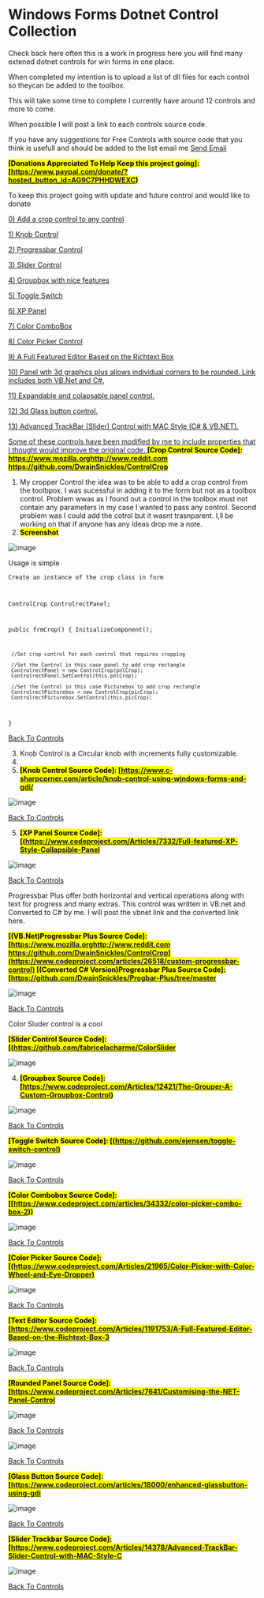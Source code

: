 # Windows Forms Dotnet Control Collection
Check back here often this is a work in progress here you will find many extened dotnet controls for win forms in one place.

When completed my intention is to upload a list of dll files for each control so theycan be added to the toolbox.

This will take some time to complete I currently have around 12 controls and more to come.

When possible I will post a link to each controls source code.

If you have any suggestions for Free Controls with source code that you think is usefull and should be added to the list email me <a href="mailto:dwainsnickles@hotmail.com">Send Email</a>

<mark><b> [Donations Appreciated To Help Keep this project going]: [https://www.paypal.com/donate/?hosted_button_id=AG9C7PHHDWEXC) </b></mark>

To keep this project going with update and future control and would like to donate 

<a id="Top"></a>

<a rel="noopener" target="_blank" href="#CropControl"> 0) Add a crop control to any control

<a rel="noopener" target="_blank" href="#KnobControl"> 1) Knob Control

<a rel="noopener" target="_blank" href="#ProgressbarPlusControl"> 2) Progressbar Control

<a rel="noopener" target="_blank" href="#ColorSlderControl"> 3) Slider Control

<a rel="noopener" target="_blank" href="#theGrouper"> 4) Groupbox with nice features

<a rel="noopener" target="_blank" href="#ToggleSwitch"> 5) Toggle Switch

<a rel="noopener" target="_blank" href="#XPPanel"> 6) XP Panel

<a rel="noopener" target="_blank" href="#ColorComboBox"> 7) Color ComboBox

<a rel="noopener" target="_blank" href="#ColorPickerControl"> 8) Color Picker Control

<a rel="noopener" target="_blank" href="#TextEditorControl"> 9) A Full Featured Editor Based on the Richtext Box

<a rel="noopener" target="_blank" href="#CustomPanelControl"> 10) Panel wth 3d graphics plus allows individual corners to be rounded. Link includes both VB.Net and C#.

<a rel="noopener" target="_blank" href="#ExpandabePanelControl"> 11) Expandable and colapsable panel control.

<a rel="noopener" target="_blank" href="#GlassButtonControl"> 12) 3d Glass button control.

<a rel="noopener" target="_blank" href="#TrackbarControl"> 13) Advanced TrackBar (Slider) Control with MAC Style (C# & VB.NET).

Some of these controls have been modified by me to include properties that I thought would improve the original code.
<a id="CropControl"></a>
<mark><b> [Crop Control Source Code]: https://www.mozilla.orghttp://www.reddit.com https://github.com/DwainSnickles/ControlCrop </b></mark>
1) My cropper Control the idea was to be able to add a crop control from the toolbpox. I was sucessful in adding it to the form but not as a toolbox control. Problem wwas as I found out a control in the toolbox must not contain any parameters in my case I wanted to pass any control. Second problem was I could add the cotrol but it wasnt trasnparent. I,ll be working on that if anyone has any ideas drop me a note.
2) <mark><b>Screenshot</mark></b>
   
![image](https://github.com/DwainSnickles/Windows_Forms_Dotnet_Controls/assets/26853477/033bead5-bd0c-4ff4-8140-e39563f6e9b4)

Usage is simple 

<code>Create an instance of the crop class in form

 ControlCrop ControlrectPanel;

 public frmCrop()
 {
     InitializeComponent();

     //Set crop control for each control that requires cropping

     //Set the Control in this case panel to add crop rectangle
     ControlrectPanel = new ControlCrop(pnlCrop);
     ControlrectPanel.SetControl(this.pnlCrop);

     //Set the Control in this case Picturebox to add crop rectangle
     ControlrectPicturebox = new ControlCrop(picCrop);
     ControlrectPicturebox.SetControl(this.picCrop);

 }</code>

<a rel="noopener" target="_blank" href="#Top">Back To Controls</a>
<a id="KnobControl"></a>

3) Knob Control is a Circular knob with increments fully customizable.
4) 
5) <mark><b> [Knob Control Source Code]: [https://www.c-sharpcorner.com/article/knob-control-using-windows-forms-and-gdi/ </b></mark>

![image](https://github.com/DwainSnickles/Windows_Forms_Dotnet_Controls/assets/26853477/5a12fe76-5db4-4fe5-9c2f-0fc3a6ef5535)

<a rel="noopener" target="_blank" href="#Top">Back To Controls</a>

<a id="XPPanel"></a>

5) <mark><b> [XP Panel Source Code]: [(https://www.codeproject.com/Articles/7332/Full-featured-XP-Style-Collapsible-Panel </b></mark>

![image](https://github.com/DwainSnickles/Windows_Forms_Dotnet_Controls/assets/26853477/89970a00-e286-49b6-8055-8f5684df890d)

<a rel="noopener" target="_blank" href="#Top">Back To Controls</a>

<a id="ProgressbarPlusControl"></a>

Progressbar Plus offer both horizontal and vertical operations along with text for progress and many extras. This control was written in VB.net and Converted to C# by me. I will post the vbnet link and the converted link here.

<mark><b> [(VB.Net)Progressbar Plus Source Code]: [https://www.mozilla.orghttp://www.reddit.com https://github.com/DwainSnickles/ControlCrop](https://www.codeproject.com/articles/26518/custom-progressbar-control) </b></mark>
<mark><b> [(Converted C# Version)Progressbar Plus Source Code]: [https://github.com/DwainSnickles/Progbar-Plus/tree/master </b></mark>

![image](https://github.com/DwainSnickles/Windows_Forms_Dotnet_Controls/assets/26853477/6e9f4aa0-b5b7-4acc-8b50-566d56a6a437)

<a rel="noopener" target="_blank" href="#Top">Back To Controls</a>

<a id="ColorSlderControl"></a>

Color Sluder control is a cool

<mark><b> [Slider Control Source Code]: [(https://github.com/fabricelacharme/ColorSlider </b></mark>

![image](https://github.com/DwainSnickles/Windows_Forms_Dotnet_Controls/assets/26853477/8d8b0084-c8d0-4846-aedc-a4ff25885485)

<a id="theGrouper"></a>

4) <mark><b> [Groupbox Source Code]: [https://www.codeproject.com/Articles/12421/The-Grouper-A-Custom-Groupbox-Control) </b></mark>

![image](https://github.com/DwainSnickles/Windows_Forms_Dotnet_Controls/assets/26853477/2b7e06a3-dd31-4f36-9c9c-62b54d362c8d)

<a rel="noopener" target="_blank" href="#Top">Back To Controls</a>

<a id="ToggleSwitch"></a>

<mark><b> [Toggle Switch Source Code]: [(https://github.com/ejensen/toggle-switch-control) </b></mark>

![image](https://github.com/DwainSnickles/Windows_Forms_Dotnet_Controls/assets/26853477/c51a732e-ea05-485e-8388-14bc5e003b83)

<a rel="noopener" target="_blank" href="#Top">Back To Controls</a>

<a id="ColorComboBox"></a>

<mark><b> [Color Combobox Source Code]: [[https://www.codeproject.com/articles/34332/color-picker-combo-box-2)) </b></mark>

![image](https://github.com/DwainSnickles/Windows_Forms_Dotnet_Controls/assets/26853477/bfcb9df2-9296-4f7c-abd9-2f0e5664b0bc)

<a rel="noopener" target="_blank" href="#Top">Back To Controls</a>

<a id="ColorPickerControl"></a>

<mark><b> [Color Picker Source Code]: [(https://www.codeproject.com/Articles/21965/Color-Picker-with-Color-Wheel-and-Eye-Dropper) </b></mark>

![image](https://github.com/DwainSnickles/Windows_Forms_Dotnet_Controls/assets/26853477/5127d328-0a44-4f96-9cc6-69ab54888378)

<a rel="noopener" target="_blank" href="#Top">Back To Controls</a>

<a id="TextEditorControl"></a>

<mark><b> [Text Editor Source Code]: [https://www.codeproject.com/Articles/1191753/A-Full-Featured-Editor-Based-on-the-Richtext-Box-3 </b></mark>

![image](https://github.com/DwainSnickles/Windows_Forms_Dotnet_Controls/assets/26853477/eaf25811-8960-4f65-91d8-5d4183b6a940)

<a rel="noopener" target="_blank" href="#Top">Back To Controls</a>

<a id="CustomPanelControl"></a>

<mark><b> [Rounded Panel Source Code]: [https://www.codeproject.com/Articles/7641/Customising-the-NET-Panel-Control </b></mark>

![image](https://github.com/DwainSnickles/Windows_Forms_Dotnet_Controls/assets/26853477/9b5b767f-7867-4103-b3c8-dc2ecd9bf7d8)

<a rel="noopener" target="_blank" href="#Top">Back To Controls</a>

<a id="ExpandabePanelControl"></a>

![image](https://github.com/DwainSnickles/Windows_Forms_Dotnet_Controls/assets/26853477/06bfd9ef-7d24-44ec-83dd-d9592299f72c)

<a rel="noopener" target="_blank" href="#Top">Back To Controls</a>

<a id="GlassButtonControl"></a>

<mark><b> [Glass Button Source Code]: [https://www.codeproject.com/articles/18000/enhanced-glassbutton-using-gdi </b></mark>

![image](https://github.com/DwainSnickles/Windows_Forms_Dotnet_Controls/assets/26853477/6d655243-fa99-496d-aa3d-cbc9618f52c0)

<a rel="noopener" target="_blank" href="#Top">Back To Controls</a>

<a id="TrackbarControl"></a>

<mark><b> [Slider Trackbar Source Code]: [https://www.codeproject.com/Articles/14378/Advanced-TrackBar-Slider-Control-with-MAC-Style-C </b></mark>

![image](https://github.com/DwainSnickles/Windows_Forms_Dotnet_Controls/assets/26853477/adfcd051-97cb-461b-93b5-b0e485042546)

<a rel="noopener" target="_blank" href="#Top">Back To Controls</a>



<!--

<a id="ColorPickerCotrol"></a>

<mark><b> [Text Editor Source Code]: [[[https://github.com/alexander-makarov/ExpandCollapsePanel/tree/master))) </b></mark>
<mark><b> [Color Picker Source Code]: [[link)) </b></mark>

image

<a rel="noopener" target="_blank" href="#Top">Back To Controls</a>
-->

